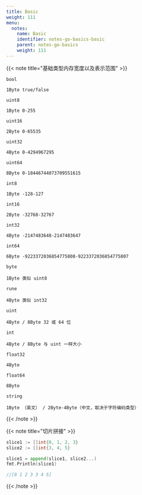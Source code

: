 ```yaml
---
title: Basic
weight: 111
menu:
  notes:
    name: Basic
    identifier: notes-go-basics-basic
    parent: notes-go-basics
    weight: 111
---
```


<!-- Basic Type -->

{{< note title="基础类型内存宽度以及表示范围" >}}

`bool`
```
1Byte true/false
```
`uint8`
```
1Byte 0-255
```
`uint16`
```
2Byte 0-65535
```
`uint32`
```
4Byte 0-4294967295
```
`uint64`
```
8Byte 0-18446744073709551615
```

`int8`
```
1Byte -128-127
```
`int16`
```
2Byte -32768-32767
```
`int32`
```
4Byte -2147483648-2147483647
```
`int64`
```
6Byte -9223372036854775808-9223372036854775807
```
`byte`
```
1Byte 类似 uint8
```
`rune`
```
4Byte 类似 int32
```
`uint`
```
4Byte / 8Byte 32 或 64 位
```
`int`
```
4Byte / 8Byte 与 uint 一样大小
```
`float32`
```
4Byte
```
`float64`
```
8Byte
```
`string`
```
1Byte （英文） / 2Byte-4Byte（中文，取决于字符编码类型）
```

{{< /note >}}


{{< note title="切片拼接" >}}

```go
slice1 := []int{0, 1, 2, 3}
slice2 := []int{3, 4, 5}

slice1 = append(slice1, slice2...)
fmt.Println(slice1)

//[0 1 2 3 3 4 5]
```

{{< /note >}}
